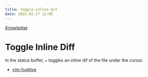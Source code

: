 ```yaml
---
title: toggle-inline-dif
date: 2022-02-27 12:05
---
```


[Knowledge](Knowledge.md)

# Toggle Inline Diff

In the status buffer, `=` toggles an inline dif of the file under the cursor.

-   [vim-fugitive](vim-fugitive.md)
